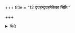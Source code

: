 +++
title = "12 द्व्यहन्द्व्यहमेकैका चितिः"

+++

<details><summary>थिते</summary>

12. The building of each layer is to be done (during a period of) every two days. 
</details>
